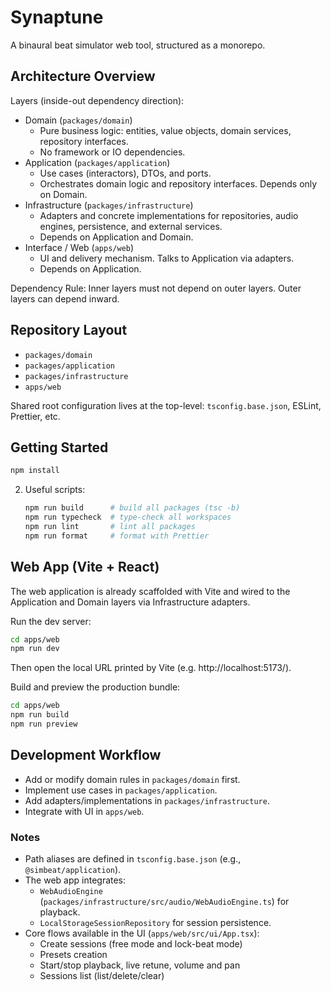# Synaptune

A binaural beat simulator web tool, structured as a monorepo.

## Architecture Overview

Layers (inside-out dependency direction):

- Domain (`packages/domain`)
  - Pure business logic: entities, value objects, domain services, repository interfaces.
  - No framework or IO dependencies.
- Application (`packages/application`)
  - Use cases (interactors), DTOs, and ports.
  - Orchestrates domain logic and repository interfaces. Depends only on Domain.
- Infrastructure (`packages/infrastructure`)
  - Adapters and concrete implementations for repositories, audio engines, persistence, and external services.
  - Depends on Application and Domain.
- Interface / Web (`apps/web`)
  - UI and delivery mechanism. Talks to Application via adapters.
  - Depends on Application.

Dependency Rule: Inner layers must not depend on outer layers. Outer layers can depend inward.

## Repository Layout

- `packages/domain`
- `packages/application`
- `packages/infrastructure`
- `apps/web`

Shared root configuration lives at the top-level: `tsconfig.base.json`, ESLint, Prettier, etc.

## Getting Started

   ```bash
   npm install
   ```
2. Useful scripts:
   ```bash
   npm run build      # build all packages (tsc -b)
   npm run typecheck  # type-check all workspaces
   npm run lint       # lint all packages
   npm run format     # format with Prettier
   ```

## Web App (Vite + React)

The web application is already scaffolded with Vite and wired to the Application and Domain layers via Infrastructure adapters.

Run the dev server:
```bash
cd apps/web
npm run dev
```
Then open the local URL printed by Vite (e.g. http://localhost:5173/).

Build and preview the production bundle:
```bash
cd apps/web
npm run build
npm run preview
```

## Development Workflow

- Add or modify domain rules in `packages/domain` first.
- Implement use cases in `packages/application`.
- Add adapters/implementations in `packages/infrastructure`.
- Integrate with UI in `apps/web`.

### Notes

- Path aliases are defined in `tsconfig.base.json` (e.g., `@simbeat/application`).
- The web app integrates:
  - `WebAudioEngine` (`packages/infrastructure/src/audio/WebAudioEngine.ts`) for playback.
  - `LocalStorageSessionRepository` for session persistence.
- Core flows available in the UI (`apps/web/src/ui/App.tsx`):
  - Create sessions (free mode and lock-beat mode)
  - Presets creation
  - Start/stop playback, live retune, volume and pan
  - Sessions list (list/delete/clear)
